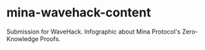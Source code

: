 # mina-wavehack-content
Submission for WaveHack. Infographic about Mina Protocol's Zero-Knowledge Proofs.
